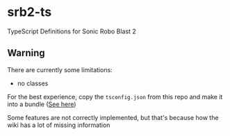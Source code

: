 # srb2-ts

TypeScript Definitions for Sonic Robo Blast 2

## Warning

There are currently some limitations:

- no classes

For the best experience, copy the `tsconfig.json` from this repo and make it into a bundle ([See here](https://typescripttolua.github.io/docs/configuration))

Some features are not correctly implemented, but that's because how the wiki has a lot of missing information